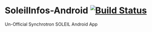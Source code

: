 # SoleilInfos-Android [![Build Status](https://travis-ci.com/GregViguier/SoleilInfos-Android.svg?branch=master)](https://travis-ci.com/GregViguier/SoleilInfos-Android)


Un-Official Synchrotron SOLEIL Android App 
